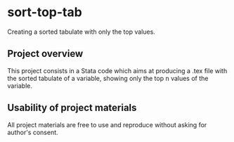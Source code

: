 # sort-top-tab
Creating a sorted tabulate with only the top values.

## Project overview
This project consists in a Stata code which aims at producing a .tex file with the sorted tabulate of a variable, showing only the top n values of the variable.

## Usability of project materials
All project materials are free to use and reproduce without asking for author's consent.
